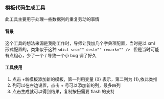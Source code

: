 ### 模板代码生成工具

此工具主要用于处理一些数据列的重复劳动的事情 

#### 背景

这个工具的想法来源是我刚工作时，导师让我加几个字典项配置，当时是以 xml 形式配置的，类集似于这种 `<dict src="" dest="" remark="" /> `  但是当时可能有点粗心，少了一个 / 导致一个小 bug 调了好久

#### 工具使用

1. 点击 +新模板添加新的模板，第一列用变量 {0} 表示，第二列为 {1},依此类推
2. 列可以在左边设置，点击 + 号可以添加新的列，最多四列
3. 点击生成就可以得到结果，复制按扭需要 flash 的支持